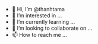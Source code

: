 - 👋 Hi, I’m @thanhtama
- 👀 I’m interested in ...
- 🌱 I’m currently learning ...
- 💞️ I’m looking to collaborate on ...
- 📫 How to reach me ...

<!---
thanhtama/thanhtama is a ✨ special ✨ repository because its `README.md` (this file) appears on your GitHub profile.
You can click the Preview link to take a look at your changes.
--->
